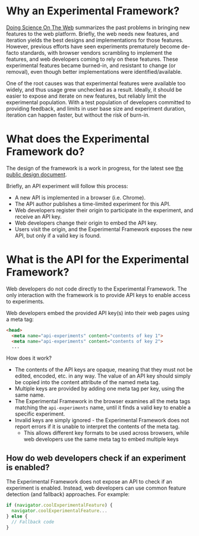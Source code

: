 # Why an Experimental Framework?
[Doing Science On The Web](https://infrequently.org/2015/08/doing-science-on-the-web/) summarizes the past problems in bringing new features to the web platform.  Briefly, the web needs new features, and iteration yields the best designs and implementations for those features.  However, previous efforts have seen experiments prematurely become de-facto standards, with browser vendors scrambling to implement the features, and web developers coming to rely on these features.  These experimental features became burned-in, and resistant to change (or removal), even though better implementations were identified/available.

One of the root causes was that experimental features were available too widely, and thus usage grew unchecked as a result.  Ideally, it should be easier to expose and iterate on new features, but reliably limit the experimental population.  With a test population of developers committed to providing feedback, and limits in user base size and experiment duration, iteration can happen faster, but without the risk of burn-in.

# What does the Experimental Framework do?
The design of the framework is a work in progress, for the latest see [the public design document](https://docs.google.com/document/d/1qVP2CK1lbfmtIJRIm6nwuEFFhGhYbtThLQPo3CSTtmg/edit?usp=sharing).

Briefly, an API experiment will follow this process:
- A new API is implemented in a browser (i.e. Chrome).
- The API author publishes a time-limited experiment for this API.
- Web developers register their origin to participate in the experiment, and receive an API key.
- Web developers change their origin to embed the API key.
- Users visit the origin, and the Experimental Framework exposes the new API, but only if a valid key is found.

# What is the API for the Experimental Framework?
Web developers do not code directly to the Experimental Framework.  The only interaction with the framework is to provide API keys to enable access to experiments.

Web developers embed the provided API key(s) into their web pages using a meta tag:

```html
<head>
  <meta name="api-experiments" content="contents of key 1">
  <meta name="api-experiments" content="contents of key 2">
  ...
```

How does it work?
- The contents of the API keys are opaque, meaning that they must not be edited, encoded, etc. in any way.  The value of an API key should simply be copied into the content attribute of the named meta tag.
- Multiple keys are provided by adding one meta tag per key, using the same name.
- The Experimental Framework in the browser examines all the meta tags matching the `api-experiments` name, until it finds a valid key to enable a specific experiment.
- Invalid keys are simply ignored - the Experimental Framework does not report errors if it is unable to interpret the contents of the meta tag.
  - This allows different key formats to be used across browsers, while web developers use the same meta tag to embed multiple keys

## How do web developers check if an experiment is enabled?
The Experimental Framework does not expose an API to check if an experiment is enabled.  Instead, web developers can use common feature detection (and fallback) approaches.  For example:
```js
if (navigator.coolExperimentalFeature) {
  navigator.coolExperimentalFeature...
} else {
  // Fallback code
}
